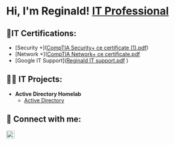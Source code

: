 <h1>Hi, I'm Reginald! <a href="https://www.linkedin.com/in/reginald-a-stallworth/">IT Professional</a> 

<h2>👨‍IT Certifications:</h2>


  - [Security +]([CompTIA Security+ ce certificate (1).pdf](https://github.com/Rastallworth1/Rastallworth1/files/10877593/CompTIA.Security%2B.ce.certificate.1.pdf))
  - [Network +]([CompTIA Network+ ce certificate.pdf](https://github.com/Rastallworth1/Rastallworth1/files/10877582/CompTIA.Network%2B.ce.certificate.pdf)
  - [Google IT Support]([Reginald IT support.pdf](https://github.com/Rastallworth1/Rastallworth1/files/10877540/Reginald.IT.support.pdf)
)
  

 <h2>👨‍💻 IT Projects:</h2>

- <b>Active Directory Homelab</b>
  - [Active Directory](https://github.com/joshmadakor1/Algorithms-Practice) 


<h2> 🤳 Connect with me:</h2>


[<img align="left" alt="ReginaldStallworth | LinkedIn" width="22px" src="https://cdn.jsdelivr.net/npm/simple-icons@v3/icons/linkedin.svg" />][linkedin]



[linkedin]: https://linkedin.com/in/reginald-a-stallworth

<!--
**Rastallworth1/Rastallworth1** is a ✨ _special_ ✨ repository because its `README.md` (this file) appears on your GitHub profile.

Here are some ideas to get you started:

- 🔭 I’m currently working on ...
- 🌱 I’m currently learning ...
- 👯 I’m looking to collaborate on ...
- 🤔 I’m looking for help with ...
- 💬 Ask me about ...
- 📫 How to reach me: ...
- 😄 Pronouns: ...
- ⚡ Fun fact: ...
-->
